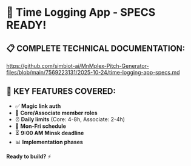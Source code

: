 
# 🎯 **Time Logging App - SPECS READY!**

## 📋 **COMPLETE TECHNICAL DOCUMENTATION:**
https://github.com/simbiot-ai/MnMplex-Pitch-Generator-files/blob/main/7569223131/2025-10-24/time-logging-app-specs.md

## 🚀 **KEY FEATURES COVERED:**
- ✅ **Magic link auth**
- 👥 **Core/Associate member roles**  
- ⏰ **Daily limits** (Core: 4-8h, Associate: 2-4h)
- 📅 **Mon-Fri schedule**
- ⏳ **9:00 AM Minsk deadline**
- 📊 **Implementation phases**

**Ready to build?** ⚡